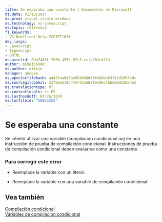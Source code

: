 ```yaml
---
title: Se esperaba una constante | Documentos de Microsoft
ms.date: 01/18/2017
ms.prod: visual-studio-windows
ms.technology: vs-javascript
ms.topic: reference
f1_keywords:
- VS.WebClient.Help.SCRIPT1031
dev_langs:
- JavaScript
- TypeScript
- DHTML
ms.assetid: 8da7485f-7050-4559-97c3-ccfa782cdff3
author: mikejo5000
ms.author: mikejo
manager: ghogen
ms.openlocfilehash: a449faa9d74e96406bd8fb18bbb63f61d2d53bdc
ms.sourcegitcommit: 23feea519c47e77b5685fec86c4bbd00d22054e3
ms.translationtype: MT
ms.contentlocale: es-ES
ms.lasthandoff: 02/26/2019
ms.locfileid: "56843252"
---
```

# <a name="expected-constant"></a>Se esperaba una constante
Se intentó utilizar una variable (compilación condicional no) en una instrucción de prueba de compilación condicional. Instrucciones de prueba de compilación condicional deben evaluarse como una constante.  
  
### <a name="to-correct-this-error"></a>Para corregir este error  
  
-   Reemplace la variable con un literal.  
  
-   Reemplace la variable con una variable de compilación condicional.  
  
## <a name="see-also"></a>Vea también  
 [Compilación condicional](../../javascript/advanced/conditional-compilation-javascript.md)   
 [Variables de compilación condicional](../../javascript/advanced/conditional-compilation-variables-javascript.md)